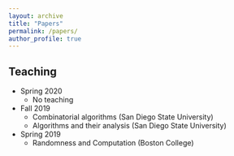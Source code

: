 ```yaml
---
layout: archive
title: "Papers"
permalink: /papers/
author_profile: true
---
```


## Teaching

* Spring 2020
  * No teaching
* Fall 2019
  * Combinatorial algorithms (San Diego State University)
  * Algorithms and their analysis (San Diego State University)
* Spring 2019
  * Randomness and Computation (Boston College)

